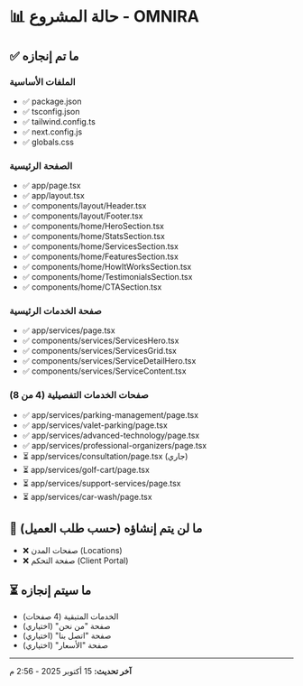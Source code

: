 # 📊 حالة المشروع - OMNIRA

## ✅ ما تم إنجازه

### الملفات الأساسية
- ✅ package.json
- ✅ tsconfig.json
- ✅ tailwind.config.ts
- ✅ next.config.js
- ✅ globals.css

### الصفحة الرئيسية
- ✅ app/page.tsx
- ✅ app/layout.tsx
- ✅ components/layout/Header.tsx
- ✅ components/layout/Footer.tsx
- ✅ components/home/HeroSection.tsx
- ✅ components/home/StatsSection.tsx
- ✅ components/home/ServicesSection.tsx
- ✅ components/home/FeaturesSection.tsx
- ✅ components/home/HowItWorksSection.tsx
- ✅ components/home/TestimonialsSection.tsx
- ✅ components/home/CTASection.tsx

### صفحة الخدمات الرئيسية
- ✅ app/services/page.tsx
- ✅ components/services/ServicesHero.tsx
- ✅ components/services/ServicesGrid.tsx
- ✅ components/services/ServiceDetailHero.tsx
- ✅ components/services/ServiceContent.tsx

### صفحات الخدمات التفصيلية (4 من 8)
- ✅ app/services/parking-management/page.tsx
- ✅ app/services/valet-parking/page.tsx
- ✅ app/services/advanced-technology/page.tsx
- ✅ app/services/professional-organizers/page.tsx
- ⏳ app/services/consultation/page.tsx (جاري)
- ⏳ app/services/golf-cart/page.tsx
- ⏳ app/services/support-services/page.tsx
- ⏳ app/services/car-wash/page.tsx

## 🚫 ما لن يتم إنشاؤه (حسب طلب العميل)
- ❌ صفحات المدن (Locations)
- ❌ صفحة التحكم (Client Portal)

## ⏳ ما سيتم إنجازه
- الخدمات المتبقية (4 صفحات)
- صفحة "من نحن" (اختياري)
- صفحة "اتصل بنا" (اختياري)
- صفحة "الأسعار" (اختياري)

---
**آخر تحديث:** 15 أكتوبر 2025 - 2:56 م
